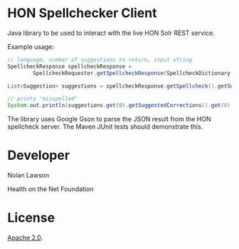 HON Spellchecker Client
=========================

Java library to be used to interact with the live HON Solr REST service.

Example usage:

```java
// language, number of suggestions to return, input string
SpellcheckResponse spellcheckResponse = 
        SpellcheckRequester.getSpellcheckResponse(SpellcheckDictionary.English, 1, "mispelled");

List<Suggestion> suggestions = spellcheckResponse.getSpellcheck().getSuggestions();

// prints "misspelled"
System.out.println(suggestions.get(0).getSuggestedCorrections().get(0).getWord();
```

The library uses Google Gson to parse the JSON result from the HON spellcheck server.  The Maven JUnit tests should demonstrate this.

Developer
=========

Nolan Lawson

Health on the Net Foundation

License
=========

[Apache 2.0][1].

[1]: http://www.apache.org/licenses/LICENSE-2.0.html
